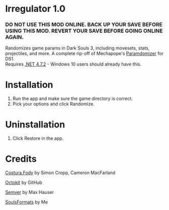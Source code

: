# Irregulator 1.0
### DO NOT USE THIS MOD ONLINE. BACK UP YOUR SAVE BEFORE USING THIS MOD. REVERT YOUR SAVE BEFORE GOING ONLINE AGAIN.

Randomizes game params in Dark Souls 3, including movesets, stats, projectiles, and more. A complete rip-off of Mechapope's [Paramdomizer](https://github.com/Mechapope/Paramdomizer) for DS1.    
Requires [.NET 4.7.2](https://www.microsoft.com/net/download/thank-you/net472) - Windows 10 users should already have this.  

# Installation
1. Run the app and make sure the game directory is correct.  
2. Pick your options and click Randomize.

# Uninstallation
1. Click Restore in the app.  

# Credits
[Costura.Fody](https://github.com/Fody/Costura) by Simon Cropp, Cameron MacFarland

[Octokit](https://github.com/octokit/octokit.net) by GitHub

[Semver](https://github.com/maxhauser/semver) by Max Hauser

[SoulsFormats](https://github.com/JKAnderson/SoulsFormats) by Me